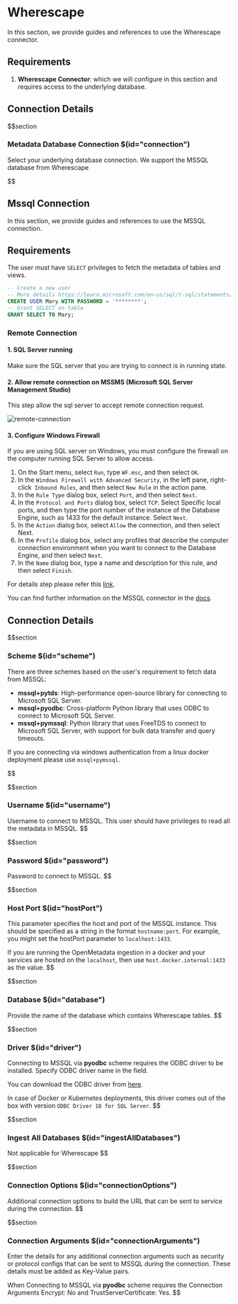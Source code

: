 # Wherescape

In this section, we provide guides and references to use the Wherescape connector.

## Requirements

1. **Wherescape Connector**: which we will configure in this section and requires access to the underlying database.


## Connection Details


$$section
### Metadata Database Connection $(id="connection")

Select your underlying database connection. We support the MSSQL database from Wherescape

$$

## Mssql Connection

In this section, we provide guides and references to use the MSSQL connection.

## Requirements

The user must have `SELECT` privileges to fetch the metadata of tables and views.

```sql
-- Create a new user
-- More details https://learn.microsoft.com/en-us/sql/t-sql/statements/create-user-transact-sql?view=sql-server-ver16
CREATE USER Mary WITH PASSWORD = '********';
-- Grant SELECT on table
GRANT SELECT TO Mary;
```

### Remote Connection

#### 1. SQL Server running

Make sure the SQL server that you are trying to connect is in running state.

#### 2. Allow remote connection on MSSMS (Microsoft SQL Server Management Studio)

This step allow the sql server to accept remote connection request.

![remote-connection](/doc-images/Database/Mssql/remote-connection.png)

#### 3. Configure Windows Firewall 

If you are using SQL server on Windows, you must configure the firewall on the computer running SQL Server to allow access.

1. On the Start menu, select `Run`, type `WF.msc`, and then select `OK`.
2. In the `Windows Firewall with Advanced Security`, in the left pane, right-click` Inbound Rules`, and then select `New Rule` in the action pane.
3. In the `Rule Type` dialog box, select `Port`, and then select `Next`.
4. In the `Protocol and Ports` dialog box, select `TCP`. Select Specific local ports, and then type the port number of the instance of the Database Engine, such as 1433 for the default instance. Select `Next`.
5. In the `Action` dialog box, select `Allow` the connection, and then select Next.
6. In the `Profile` dialog box, select any profiles that describe the computer connection environment when you want to connect to the Database Engine, and then select `Next`.
7. In the `Name` dialog box, type a name and description for this rule, and then select `Finish`.

For details step please refer this <a href="https://docs.microsoft.com/en-us/sql/database-engine/configure-windows/configure-a-windows-firewall-for-database-engine-access?view=sql-server-ver15" target="_blank">link</a>.

You can find further information on the MSSQL connector in the <a href="https://docs.open-metadata.org/connectors/database/mssql" target="_blank">docs</a>.

## Connection Details

$$section
### Scheme $(id="scheme")
There are three schemes based on the user's requirement to fetch data from MSSQL:
- **mssql+pytds**: High-performance open-source library for connecting to Microsoft SQL Server.
- **mssql+pyodbc**: Cross-platform Python library that uses ODBC to connect to Microsoft SQL Server.
- **mssql+pymssql**: Python library that uses FreeTDS to connect to Microsoft SQL Server, with support for bulk data transfer and query timeouts.

If you are connecting via windows authentication from a linux docker deployment please use `mssql+pymssql`. 

$$

$$section
### Username $(id="username")

Username to connect to MSSQL. This user should have privileges to read all the metadata in MSSQL.
$$

$$section
### Password $(id="password")

Password to connect to MSSQL.
$$

$$section
### Host Port $(id="hostPort")

This parameter specifies the host and port of the MSSQL instance. This should be specified as a string in the format `hostname:port`. For example, you might set the hostPort parameter to `localhost:1433`.

If you are running the OpenMetadata ingestion in a docker and your services are hosted on the `localhost`, then use `host.docker.internal:1433` as the value.
$$

$$section
### Database $(id="database")

Provide the name of the database which contains Wherescape tables.
$$

$$section
### Driver $(id="driver")

Connecting to MSSQL via **pyodbc** scheme requires the ODBC driver to be installed. Specify ODBC driver name in the field.

You can download the ODBC driver from <a href="https://learn.microsoft.com/en-us/sql/connect/odbc/download-odbc-driver-for-sql-server?view=sql-server-ver16" target="_blank">here</a>.

In case of Docker or Kubernetes deployments, this driver comes out of the box with version `ODBC Driver 18 for SQL Server`.
$$


$$section
### Ingest All Databases $(id="ingestAllDatabases")
Not applicable for Wherescape
$$


$$section
### Connection Options $(id="connectionOptions")

Additional connection options to build the URL that can be sent to service during the connection.
$$

$$section
### Connection Arguments $(id="connectionArguments")

Enter the details for any additional connection arguments such as security or protocol configs that can be sent to MSSQL during the connection. These details must be added as Key-Value pairs.

When Connecting to MSSQL via **pyodbc** scheme requires the Connection Arguments Encrypt: No and TrustServerCertificate: Yes.
$$
